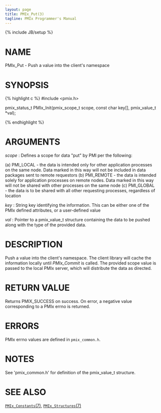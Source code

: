 ```yaml
---
layout: page
title: PMIx_Put(3)
tagline: PMIx Programmer's Manual
---
```

{% include JB/setup %}

# NAME

PMIx_Put - Push a value into the client's namespace

# SYNOPSIS

{% highlight c %}
#include <pmix.h>

pmix\_status\_t PMIx\_Init(pmix\_scope\_t scope, const char key[], pmix\_value\_t *val);

{% endhighlight %}

# ARGUMENTS

*scope*
: Defines a scope for data "put" by PMI per the following:

(a) PMI_LOCAL - the data is intended only for other application
                  processes on the same node. Data marked in this way
                  will not be included in data packages sent to remote requestors
(b) PMI_REMOTE - the data is intended solely for application processes on
                   remote nodes. Data marked in this way will not be shared with
                   other processes on the same node
(c) PMI_GLOBAL - the data is to be shared with all other requesting processes,
                   regardless of location

*key*
: String key identifying the information. This can be either one of the PMIx defined
attributes, or a user-defined value

*val*
: Pointer to a pmix\_value\_t structure containing the data to be pushed along with the type
of the provided data.

# DESCRIPTION

Push a value into the client's namespace. The client library will cache
the information locally until _PMIx\_Commit_ is called. The provided scope
value is passed to the local PMIx server, which will distribute the data
as directed.

# RETURN VALUE

Returns PMIX_SUCCESS on success. On error, a negative value corresponding to
a PMIx errno is returned.

# ERRORS

PMIx errno values are defined in `pmix_common.h`.

# NOTES

See 'pmix\_common.h' for definition of the pmix\_value\_t structure.

# SEE ALSO
[`PMIx_Constants`(7)](pmix_constants.7.html),
[`PMIx_Structures`(7)](pmix_structures.7.html)
